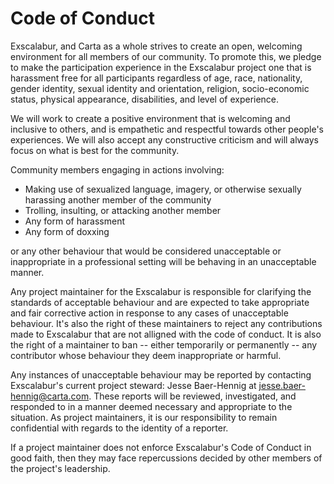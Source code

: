 # Code of Conduct

Exscalabur, and Carta as a whole strives to create an open, welcoming environment for all members of our community. To promote this, we pledge to make the participation experience in the Exscalabur project one that is harassment free for all participants regardless of age, race, nationality, gender identity, sexual identity and orientation, religion, socio-economic status, physical appearance, disabilities, and level of experience.

We will work to create a positive environment that is welcoming and inclusive to others, and is empathetic and respectful towards other people's experiences. We will also accept any constructive criticism and will always focus on what is best for the community.

Community members engaging in actions involving:

- Making use of sexualized language, imagery, or otherwise sexually harassing another member of the community
- Trolling, insulting, or attacking another member
- Any form of harassment
- Any form of doxxing

or any other behaviour that would be considered unacceptable or inappropriate in a professional setting will be behaving in an unacceptable manner.

Any project maintainer for the Exscalabur is responsible for clarifying the standards of acceptable behaviour and are expected to take appropriate and fair corrective action in response to any cases of unacceptable behaviour. It's also the right of these maintainers to reject any contributions made to Exscalabur that are not alligned with the code of conduct. It is also the right of a maintainer to ban -- either temporarily or permanently -- any contributor whose behaviour they deem inappropriate or harmful.

Any instances of unacceptable behaviour may be reported by contacting Exscalabur's current project steward: Jesse Baer-Hennig at jesse.baer-hennig@carta.com. These reports will be reviewed, investigated, and responded to in a manner deemed necessary and appropriate to the situation. As project maintainers, it is our responsibility to remain confidential with regards to the identity of a reporter.

If a project maintainer does not enforce Exscalabur's Code of Conduct in good faith, then they may face repercussions decided by other members of the project's leadership.

